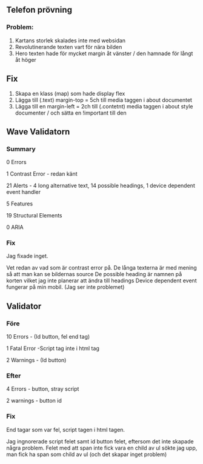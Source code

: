## Telefon prövning

### Problem:
1. Kartans storlek skalades inte med websidan
2. Revolutinerande texten vart för nära bilden
3. Hero texten hade för mycket margin åt vänster / den hamnade för långt åt höger

## Fix

1. Skapa en klass (map) som hade display flex
2. Lägga till (.text) margin-top =  5ch till media taggen i about documentet
3. Lägga till en margin-left = 2ch till (.contetnt) media taggen i about style documenter / och sätta en !important till den 

## Wave Validatorn
### Summary
0 Errors

1 Contrast Error - redan känt

21 Alerts - 4 long alternative text, 14 possible headings, 1 device dependent event handler

5 Features

19 Structural Elements

0 ARIA

### Fix

Jag fixade inget.

Vet redan av vad som är contrast error på.
De långa texterna är med mening så att man kan se bildernas source
De possible heading är namnen på korten vilket jag inte planerar att ändra till headings
Device dependent event fungerar på min mobil. (Jag ser inte problemet)

## Validator
### Före
10 Errors - (Id button, fel end tag)

1 Fatal Error -Script tag inte i html tag

2 Warnings - (Id button)

### Efter
4 Errors - button, stray script

2 warnings - button id

### Fix
End tagar som var fel, script tagen i html tagen.

Jag ingnorerade script felet samt id button felet, eftersom det inte skapade några problem.
Felet med att span inte fick vara en child av ul sökte jag upp, man fick ha span som child av ul (och det skapar inget problem)





